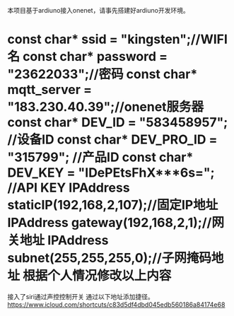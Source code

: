 本项目基于ardiuno接入onenet，请事先搭建好ardiuno开发环境。

 const char* ssid = "kingsten";//WIFI名
 const char* password = "23622033";//密码
 const char* mqtt_server = "183.230.40.39";//onenet服务器
 const char* DEV_ID = "583458957"; //设备ID
 const char* DEV_PRO_ID = "315799"; //产品ID
 const char* DEV_KEY = "IDePEtsFhX***6s="; //API KEY
 IPAddress staticIP(192,168,2,107);//固定IP地址
IPAddress gateway(192,168,2,1);//网关地址
IPAddress subnet(255,255,255,0);//子网掩码地址
根据个人情况修改以上内容
====================================
接入了siri通过声控控制开关
通过以下地址添加捷径。
https://www.icloud.com/shortcuts/c83d5df4dbd045edb560186a84174e68
